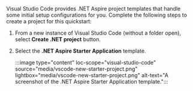 Visual Studio Code provides .NET Aspire project templates that handle some initial setup configurations for you. Complete the following steps to create a project for this quickstart:

1. From a new instance of Visual Studio Code (without a folder open), select **Create .NET project** button.
1. Select the **.NET Aspire Starter Application** template.

    :::image type="content" loc-scope="visual-studio-code" source="media/vscode-new-starter-project.png" lightbox="media/vscode-new-starter-project.png" alt-text="A screenshot of the .NET Aspire Starter Application template.":::
